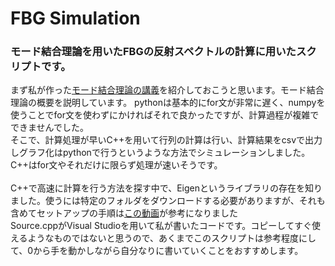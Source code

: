# FBG Simulation

### モード結合理論を用いたFBGの反射スペクトルの計算に用いたスクリプトです。<br>
まず私が作った[モード結合理論の講義](https://www.youtube.com/watch?v=TqTylSkIf_Q)を紹介しておこうと思います。モード結合理論の概要を説明しています。
pythonは基本的にfor文が非常に遅く、numpyを使うことでfor文を使わずにかければそれで良かったですが、計算過程が複雑でできませんでした。<br>
そこで、計算処理が早いC++を用いて行列の計算は行い、計算結果をcsvで出力しグラフ化はpythonで行うというような方法でシミュレーションしました。C++はfor文やそれだけに限らず処理が速いそうです。<br>
<br>
C++で高速に計算を行う方法を探す中で、Eigenというライブラリの存在を知りました。使うには特定のフォルダをダウンロードする必要がありますが、それも含めてセットアップの手順は[この動画](https://www.youtube.com/watch?v=XmtNr1TuO-E)が参考になりました<br>
Source.cppがVisual Studioを用いて私が書いたコードです。コピーしてすぐ使えるようなものではないと思うので、あくまでこのスクリプトは参考程度にして、0から手を動かしながら自分なりに書いていくことをおすすめします。
